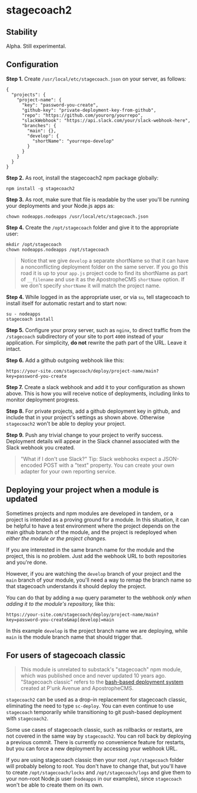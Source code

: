 # stagecoach2

## Stability

Alpha. Still experimental.

## Configuration

**Step 1.** Create `/usr/local/etc/stagecoach.json` on your server, as follows:

```
{
  "projects": {
    "project-name": {      
      "key": "password-you-create",
      "github-key": "private-deployment-key-from-github",
      "repo": "https://github.com/yourorg/yourrepo",
      "slackWebhook": "https://api.slack.com/your/slack-webhook-here",
      "branches": {
        "main": {},
        "develop": {
          "shortName": "yourrepo-develop"
        }
      }
    }
  }
}
```

**Step 2.** As root, install the stagecoach2 npm package globally:

```
npm install -g stagecoach2
```

**Step 3.** As root, make sure that file is readable by the user you'll be running your deployments and your Node.js apps as:

```
chown nodeapps.nodeapps /usr/local/etc/stagecoach.json
```

**Step 4.** Create the `/opt/stagecoach` folder and give it to the appropriate user:

```
mkdir /opt/stagecoach
chown nodeapps.nodeapps /opt/stagecoach
```

> Notice that we give `develop` a separate shortName so that it can have a nonconflicting deployment folder on the same server. If you go this road it is up to your `app.js` project code to find its shortName as part of `__filename` and use it as the ApostropheCMS `shortName` option. If we don't specify `shortName` it will match the project name.

**Step 4.** While logged in as the appropriate user, or via `su`, tell stagecoach to install itself for automatic restart and to start now:

```
su - nodeapps
stagecoach install
```

**Step 5.** Configure your proxy server, such as `nginx`, to direct traffic from the `/stagecoach` subdirectory of your site to port `4000` instead of your application. For simplicity, **do not** rewrite the path part of the URL. Leave it intact.

**Step 6.** Add a github outgoing webhook like this:

```
https://your-site.com/stagecoach/deploy/project-name/main?key=password-you-create
```

**Step 7.** Create a slack webhook and add it to your configuration as shown above. This is how you will receive notice of deployments, including links to monitor deployment progress.

**Step 8.** For private projects, add a github deployment key in github, and include that in your project's settings as shown above. Otherwise `stagecoach2` won't be able to deploy your project.

**Step 9.** Push any trivial change to your project to verify success. Deployment details will appear in the Slack channel associated with the Slack webhook you created.

> "What if I don't use Slack?" Tip: Slack webhooks expect a JSON-encoded POST with a "text" property. You can create your own adapter for your own reporting service.

## Deploying your project when a module is updated

Sometimes projects and npm modules are developed in tandem, or a project is intended as a proving ground for a module. In this situation, it can be helpful to have a test environment where the project depends on the main github branch of the module, and the project is redeployed when *either the module or the project changes.*

If you are interested in the same branch name for the module and the project, this is no problem. Just add the webhook URL to both repositories and you're done.

However, if you are watching the `develop` branch of your project and the `main` branch of your module, you'll need a way to remap the branch name so that stagecoach understands it should deploy the project.

You can do that by adding a `map` query parameter to the webhook *only when adding it to the module's repository,* like this:

```
https://your-site.com/stagecoach/deploy/project-name/main?key=password-you-create&map[develop]=main
```

In this example `develop` is the project branch name we are deploying, while `main` is the module branch name that should trigger that.

## For users of stagecoach classic

> This module is unrelated to substack's "stagecoach" npm module, which was published once and never updated 10 years ago. "Stagecoach classic" refers to the [bash-based deployment system](https://github.com/apostrophecms/stagecoach) created at P'unk Avenue and ApostropheCMS.

`stagecoach2` can be used as a drop-in replacement for stagecoach classic, eliminating the need to type `sc-deploy`. You can even continue to use `stagecoach` temporarily while transitioning to git push-based deployment with `stagecoach2`.

Some use cases of stagecoach classic, such as rollbacks or restarts, are not covered in the same way by `stagecoach2`. You can roll back by deploying a previous commit. There is currently no convenience feature for restarts, but you can force a new deployment by accessing your webhook URL.

If you are using stagecoach classic then your root `/opt/stagecoach` folder will probably belong to root. You don't have to change that, but you'll have to create `/opt/stagecoach/locks` and `/opt/stagecoach/logs` and give them to your non-root Node.js user (`nodeapps` in our examples), since `stagecoach` won't be able to create them on its own.
